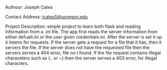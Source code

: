 Authour: Joseph Cates

Contact Address: jcates5@uoregon.edu

Project Description: simple project to learn both flask and reading information from a .ini file.  The app first reads the server information from either 		     	    defualt.ini or the user given credentials.ini.  After the server is set it up it listens for requests.  If the server gets a request for
		     a file that it has, then it servers the file.  If the server does not have the requested file then the servers serves a 404 error, file no                     t found.  If the file request contains illegal characeters such as (.. or ~) then the server serves a 403 error, for illegal characters.     
